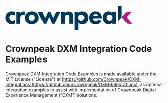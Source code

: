 <a href="http://www.crownpeak.com" target="_blank">![Crownpeak Logo](images/logo/crownpeak-logo.png?raw=true "Crownpeak Logo")</a>

# Crownpeak DXM Integration Code Examples
Crownpeak DXM Integration Code Examples is made available under the MIT License (“License”) at [https://github.com/Crownpeak/DXM-Integrations](https://github.com/Crownpeak/DXM-Integrations), as optional integration examples to assist with implementation of Crownpeak Digital Experience Management (“DXM”) solutions.